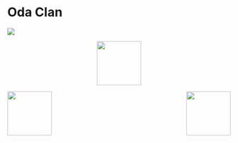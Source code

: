 # Oda Clan
![](https://i.imgur.com/WLdNsxN.png)
<p align="center">
  <img width="100" height="100" src="https://i.imgur.com/WLdNsxN.png">
</p>
<img align="left" width="100" height="100" src="https://i.imgur.com/WLdNsxN.png">
<img align="right" width="100" height="100" src="https://i.imgur.com/WLdNsxN.png">